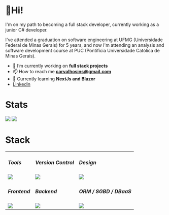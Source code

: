 # 👻Hi! 

I'm on my path to becoming a full stack developer, currently working as a junior C# developer.

I've attended a graduation on software engineering at UFMG (Universidade Federal de Minas Gerais) for 5 years, and now I'm attending an analysis and software development course at PUC (Pontifícia Universidade Católica de Minas Gerais).

- 🎯 I’m currently working on **full stack projects**
- 📫 How to reach me **carvalhosins@gmail.com**
- 🎈 Currently learning **NextJs and Blazor**
- <a href="https://linkedin.com/in/aaroncarvalho7" target="blank">Linkedin</a>

# Stats

<div>
<img src="https://github-readme-stats.vercel.app/api/top-langs/?username=AaronCrvl&theme=jolly&show_icons=true&hide_border=true&layout=compact" />    
<img src="https://github-readme-streak-stats.herokuapp.com/?user=AaronCrvl&theme=jolly&hide_border=true" />      
</div>

# Stack
<table>
  <tbody>
     <tr>
       <td>         
        <h5>Tools</h5><img src="https://skillicons.dev/icons?i=vscode,visualstudio,postman,vercel" />
        </td>
        <td>               
          <h5>Version Control</h5>
          <img src="https://skillicons.dev/icons?i=azure,git" />  
        </td> 
        <td>                               
          <h5>Design</h5>
          <img src="https://skillicons.dev/icons?i=figma,ps" />
        </td>         
      </td>       
    </tr>     
     <tr>       
       <td>         
        <h5>Frontend</h5>
         <img src="https://skillicons.dev/icons?i=css,html,js,ts,react,tailwind,cs,dotnet" />
        </td>  
        <td>               
          <h5>Backend</h5>
          <img src="https://skillicons.dev/icons?i=cs,dotnet,ts,nodejs" />  
        </td>
         <td>         
          <h5>ORM / SGBD / DBaaS</h5>
          <img src="https://skillicons.dev/icons?i=prisma,mysql,firebase" />
        </td>          
    </tr>           
    </tbody>
</table> 
